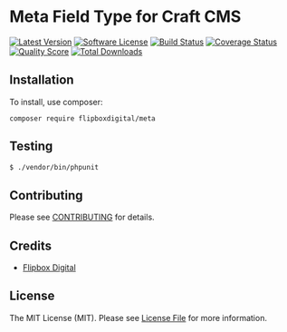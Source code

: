 # Meta Field Type for Craft CMS
[![Latest Version](https://img.shields.io/github/release/flipbox/link.svg?style=flat-square)](https://github.com/flipbox/meta/releases)
[![Software License](https://img.shields.io/badge/license-MIT-brightgreen.svg?style=flat-square)](LICENSE.md)
[![Build Status](https://img.shields.io/travis/flipbox/meta/master.svg?style=flat-square)](https://travis-ci.org/flipbox/meta)
[![Coverage Status](https://img.shields.io/scrutinizer/coverage/g/flipbox/meta.svg?style=flat-square)](https://scrutinizer-ci.com/g/flipbox/meta/code-structure)
[![Quality Score](https://img.shields.io/scrutinizer/g/flipbox/meta.svg?style=flat-square)](https://scrutinizer-ci.com/g/flipbox/meta)
[![Total Downloads](https://img.shields.io/packagist/dt/flipboxdigital/meta.svg?style=flat-square)](https://packagist.org/packages/flipboxdigital/meta)

## Installation

To install, use composer:

```
composer require flipboxdigital/meta
```

## Testing

``` bash
$ ./vendor/bin/phpunit
```

## Contributing

Please see [CONTRIBUTING](https://github.com/flipbox/meta/blob/master/CONTRIBUTING.md) for details.


## Credits

- [Flipbox Digital](https://github.com/flipbox)

## License

The MIT License (MIT). Please see [License File](https://github.com/flipbox/meta/blob/master/LICENSE) for more information.

